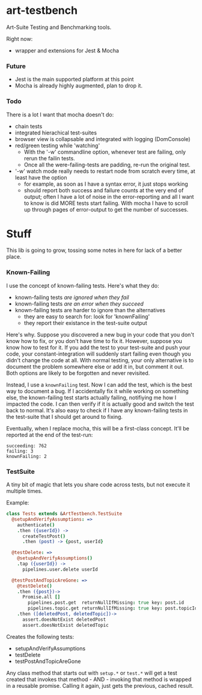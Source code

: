 # art-testbench
Art-Suite Testing and Benchmarking tools.

Right now:
* wrapper and extensions for Jest & Mocha

###  Future
* Jest is the main supported platform at this point
* Mocha is already highly augmented, plan to drop it.

### Todo

There is a lot I want that mocha doesn't do:

- chain tests
- integrated hierachical test-suites
- browser view is collapsable and integrated with logging (DomConsole)
- red/green testing while 'watching'
  - With the '-w' commandline option, whenever test are failing, only rerun the failin tests.
  - Once all the were-failing-tests are padding, re-run the original test.
- '-w' watch mode really needs to restart node from scratch every time, at least have the option
  - for example, as soon as I have a syntax error, it just stops working
  - should report both success and failure counts at the very end of output; often I have a lot of noise in the error-reporting and all I want to know is did MORE tests start failing. With mocha I have to scroll up through pages of error-output to get the number of successes.

# Stuff

This lib is going to grow, tossing some notes in here for lack of a better place.

### Known-Failing

I use the concept of known-failing tests. Here's what they do:

* known-failing tests *are ignored when they fail*
* known-failing tests *are an error when they succeed*
* known-failing tests are harder to ignore than the alternatives
  * they are easy to search for: look for 'knownFailing'
  * they report their existance in the test-suite output

Here's why. Suppose you discovered a new bug in your code that you don't know how to fix, or you don't have time to fix it. However, suppose you know how to test for it. If you add the test to your test-suite and push your code, your constant-integration will suddenly start failing even though you didn't change the code at all. With normal testing, your only alternative is to document the problem somewhere else or add it in, but comment it out. Both options are likely to be forgotten and never revisited.

Instead, I use a `knownFailing` test. Now I can add the test, which is the best way to document a bug. If I accidentally fix it while working on something else, the known-failing test starts actually failing, notifiying me how I impacted the code. I can then verify if it is actually good and switch the test back to normal. It's also easy to check if I have any known-failing tests in the test-suite that I should get around to fixing.

Eventually, when I replace mocha, this will be a first-class concept. It'll be reported at the end of the test-run:

```
succeeding: 762
failing: 3
knownFailing: 2
```

### TestSuite

A tiny bit of magic that lets you share code across tests, but not execute it multiple times.

Example:

```coffeescript
class Tests extends &ArtTestbench.TestSuite
  @setupAndVerifyAssumptions: =>
    authenticate()
    .then ({userId}) ->
      createTestPost()
      .then (post) -> {post, userId}

  @testDelete: =>
    @setupAndVerifyAssumptions()
    .tap ({userId}) ->
      pipelines.user.delete userId

  @testPostAndTopicAreGone: =>
    @testDelete()
    .then ({post})->
      Promise.all []
        pipelines.post.get  returnNullIfMissing: true key: post.id
        pipelines.topic.get returnNullIfMissing: true key: post.topicId
    .then ([deletedPost, deletedTopic])->
      assert.doesNotExist deletedPost
      assert.doesNotExist deletedTopic

```

Creates the following tests:

* setupAndVerifyAssumptions
* testDelete
* testPostAndTopicAreGone

Any class method that starts out with `setup.*` or `test.*` will get a test created that invokes that method - AND - invoking that method is wrapped in a reusable promise. Calling it again, just gets the previous, cached result.
